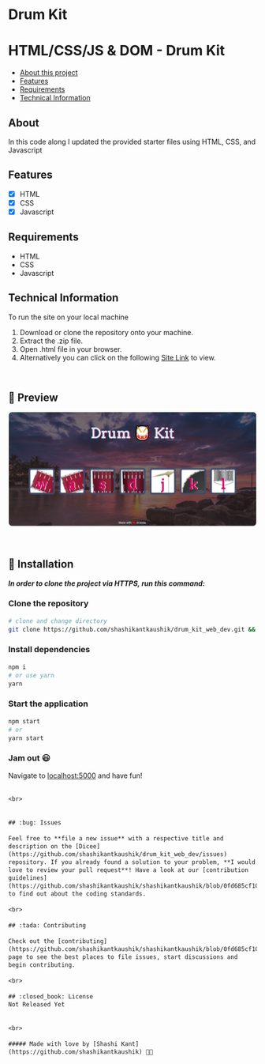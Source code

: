  
# Drum Kit
 
# HTML/CSS/JS & DOM - Drum Kit

- [About this project](#about)
- [Features](#features)
- [Requirements](#requirements)
- [Technical Information](#technical_information)

<a name="about"></a>
## About
In this code along I updated the provided starter files using
HTML, CSS, and Javascript

<a name="features"></a>
## Features
- [x] HTML
- [x] CSS
- [x] Javascript

<a name="requirements"></a>
## Requirements
- HTML
- CSS
- Javascript

<a name="technical_information"></a>
## Technical Information

To run the site on your local machine

1. Download or clone the repository onto your machine.
2. Extract the .zip file.
3. Open .html file in your browser.
5. Alternatively you can click on the following [Site Link]("https://shashikantkaushik.github.io/drum_kit_web_dev/") to view.


<br>  

## 🚀 Preview
![img](https://github.com/shashikantkaushik/drum_kit_web_dev/blob/main/image.png)

<br>

## :construction_worker: Installation


***In order to clone the project via HTTPS, run this command:***
### Clone the repository

```bash
# clone and change directory
git clone https://github.com/shashikantkaushik/drum_kit_web_dev.git && cd drum_kit_web_dev
```

### Install dependencies

```bash
npm i
# or use yarn
yarn
```

### Start the application

```bash
npm start
# or
yarn start
```

### Jam out :smiley:

Navigate to [localhost:5000](http://localhost:5000) and have fun!
```

<br>


## :bug: Issues

Feel free to **file a new issue** with a respective title and description on the [Dicee](https://github.com/shashikantkaushik/drum_kit_web_dev/issues) repository. If you already found a solution to your problem, **I would love to review your pull request**! Have a look at our [contribution guidelines](https://github.com/shashikantkaushik/shashikantkaushik/blob/0fd685cf10e86a234fde5e249208d79ec8165472/CONTRIBUTING.md) to find out about the coding standards.

<br>

## :tada: Contributing

Check out the [contributing](https://github.com/shashikantkaushik/shashikantkaushik/blob/0fd685cf10e86a234fde5e249208d79ec8165472/CONTRIBUTING.md) page to see the best places to file issues, start discussions and begin contributing.

<br>

## :closed_book: License
Not Released Yet


<br>

##### Made with love by [Shashi Kant](https://github.com/shashikantkaushik) 💜🚀

